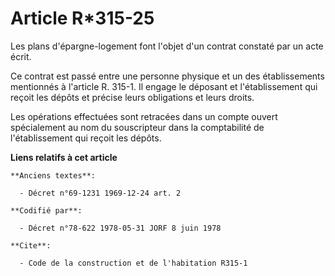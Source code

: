 # Article R*315-25

Les plans d'épargne-logement font l'objet d'un contrat constaté par un acte écrit.

Ce contrat est passé entre une personne physique et un des établissements mentionnés à l'article R. 315-1. Il engage le
déposant et l'établissement qui reçoit les dépôts et précise leurs obligations et leurs droits.

Les opérations effectuées sont retracées dans un compte ouvert spécialement au nom du souscripteur dans la comptabilité de
l'établissement qui reçoit les dépôts.

**Liens relatifs à cet article**

	**Anciens textes**:

	  - Décret n°69-1231 1969-12-24 art. 2

	**Codifié par**:

	  - Décret n°78-622 1978-05-31 JORF 8 juin 1978

	**Cite**:

	  - Code de la construction et de l'habitation R315-1
